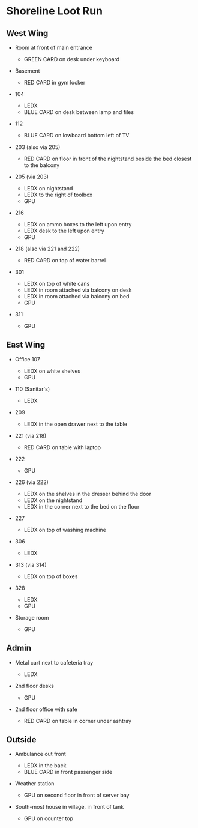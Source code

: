 # Shoreline Loot Run

## West Wing

- Room at front of main entrance
  - GREEN CARD on desk under keyboard

- Basement
  - RED CARD in gym locker

- 104
  - LEDX
  - BLUE CARD on desk between lamp and files

- 112
  - BLUE CARD on lowboard bottom left of TV

- 203 (also via 205)
  - RED CARD on floor in front of the nightstand beside the bed closest to the balcony

- 205 (via 203)
  - LEDX on nightstand
  - LEDX to the right of toolbox
  - GPU

- 216
  - LEDX on ammo boxes to the left upon entry
  - LEDX desk to the left upon entry
  - GPU

- 218 (also via 221 and 222)
  - RED CARD on top of water barrel

- 301
  - LEDX on top of white cans
  - LEDX in room attached via balcony on desk
  - LEDX in room attached via balcony on bed
  - GPU

- 311
  - GPU


## East Wing

- Office 107
  - LEDX on white shelves
  - GPU

- 110 (Sanitar's)
  - LEDX

- 209
  - LEDX in the open drawer next to the table

- 221 (via 218)
  - RED CARD on table with laptop

- 222
  - GPU

- 226 (via 222)
  - LEDX on the shelves in the dresser behind the door
  - LEDX on the nightstand
  - LEDX in the corner next to the bed on the floor

- 227
  - LEDX on top of washing machine

- 306
  - LEDX

- 313 (via 314)
  - LEDX on top of boxes

- 328
  - LEDX
  - GPU

- Storage room
  - GPU

## Admin

- Metal cart next to cafeteria tray
  - LEDX

- 2nd floor desks
  - GPU

- 2nd floor office with safe
  - RED CARD on table in corner under ashtray

## Outside

- Ambulance out front
  - LEDX in the back
  - BLUE CARD in front passenger side

- Weather station
  - GPU on second floor in front of server bay

- South-most house in village, in front of tank
  - GPU on counter top
